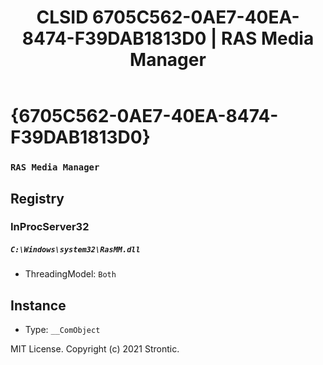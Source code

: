 ﻿---
title: "CLSID 6705C562-0AE7-40EA-8474-F39DAB1813D0 | RAS Media Manager"
excerpt: What is COM-Object CLSID 6705C562-0AE7-40EA-8474-F39DAB1813D0?
---

# {6705C562-0AE7-40EA-8474-F39DAB1813D0}

### `RAS Media Manager`

## Registry


### InProcServer32

##### `C:\Windows\system32\RasMM.dll`
* ThreadingModel: `Both`

## Instance

* Type: `__ComObject`

MIT License. Copyright (c) 2021 Strontic.


